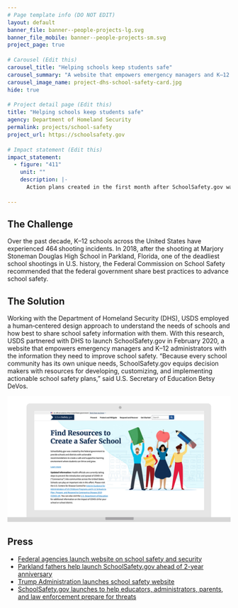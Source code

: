```yaml
---
# Page template info (DO NOT EDIT)
layout: default
banner_file: banner--people-projects-lg.svg
banner_file_mobile: banner--people-projects-sm.svg
project_page: true

# Carousel (Edit this)
carousel_title: "Helping schools keep students safe"
carousel_summary: "A website that empowers emergency managers and K–12 administrators with the information they need to improve school safety."
carousel_image_name: project-dhs-school-safety-card.jpg
hide: true

# Project detail page (Edit this)
title: "Helping schools keep students safe"
agency: Department of Homeland Security
permalink: projects/school-safety
project_url: https://schoolsafety.gov

# Impact statement (Edit this)
impact_statement:
  - figure: "411"
    unit: ""
    description: |-
      Action plans created in the first month after SchoolSafety.gov was released

---
```


## The Challenge

Over the past decade, K–12 schools across the United States have experienced 464 shooting incidents. In 2018, after the shooting at Marjory Stoneman Douglas High School in Parkland, Florida, one of the deadliest school shootings in U.S. history, the Federal Commission on School Safety recommended that the federal government share best practices to advance school safety.

## The Solution

Working with the Department of Homeland Security (DHS), USDS employed a human‑centered design approach to understand the needs of schools and how best to share school safety information with them. With this research, USDS partnered with DHS to launch SchoolSafety.gov 
in February 2020, a website that empowers emergency managers and K–12 administrators with the information they need to improve school safety. “Because every school community has its own unique needs, SchoolSafety.gov equips decision makers with resources for developing, customizing, and implementing actionable school safety plans,” said U.S. Secretary of Education Betsy DeVos.

![](../images/project-dhs-school-safety-ui.jpg)


## Press

- [Federal agencies launch website on school safety and security](https://www.safetyandhealthmagazine.com/articles/19532-trump-administration-launches-school-safety-website)
- [Parkland fathers help launch SchoolSafety.gov ahead of 2-year anniversary](https://cbs12.com/news/local/parkland-fathers-launch-school-safety-initiative-fund-ahead-of-2-year-anniversary)
- [Trump Administration launches school safety website](https://homelandprepnews.com/stories/44240-trump-administration-launches-school-safety-website/)
- [SchoolSafety.gov launches to help educators, administrators, parents, and law enforcement prepare for threats](https://www.ed.gov/news/press-releases/schoolsafetygov-launches-help-educators-administrators-parents-and-law-enforcement-prepare-threats)
